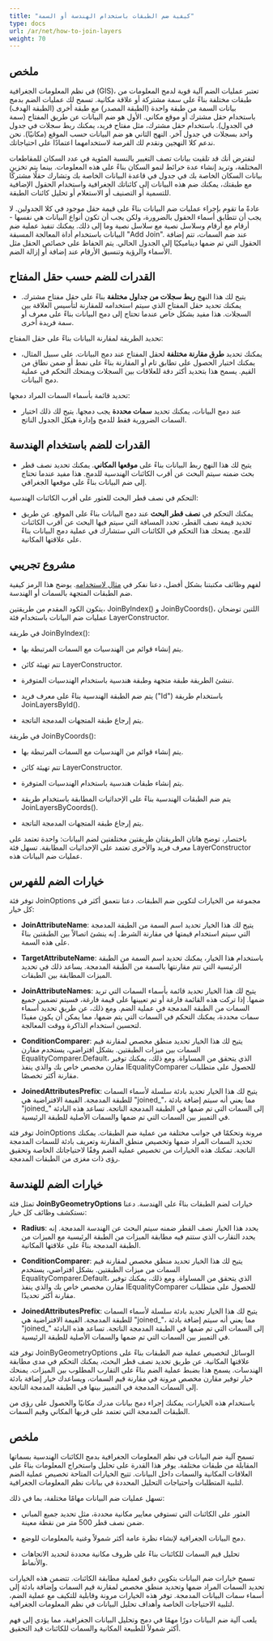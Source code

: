 ```yaml
---
title: "كيفية ضم الطبقات باستخدام الهندسة أو السمة"
type: docs
url: /ar/net/how-to-join-layers
weight: 70
---
```


## ملخص

في نظم المعلومات الجغرافية (GIS)، تعتبر عمليات الضم آلية قوية لدمج المعلومات من طبقات مختلفة بناءً على سمة مشتركة أو علاقة مكانية. تسمح لك عمليات الضم بدمج بيانات السمة من طبقة واحدة (الطبقة المصدر) مع طبقة أخرى (الطبقة الهدف) باستخدام حقل مشترك أو موقع مكاني. الأول هو ضم البيانات عن طريق المفتاح (سمة في الجدول). باستخدام حقل مشترك، مثل مفتاح فريد، يمكنك ربط سجلات في جدول واحد بسجلات في جدول آخر. النهج الثاني هو ضم البيانات حسب الموقع (مكانيًا). نحن ندعم كلا النهجين ونقدم لك الفرصة لاستخدامهما اعتمادًا على احتياجاتك.

لنفترض أنك قد تلقيت بيانات تصف التغيير بالنسبة المئوية في عدد السكان للمقاطعات المختلفة، وتريد إنشاء عدة خرائط لنمو السكان بناءً على هذه المعلومات. بينما يتم تخزين بيانات السكان الخاصة بك في جدول في قاعدة البيانات الخاصة بك وتشارك حقلًا مشتركًا مع طبقتك، يمكنك ضم هذه البيانات إلى كائناتك الجغرافية واستخدام الحقول الإضافية للتسمية أو التصنيف أو الاستعلام أو تحليل كائنات الطبقة.

عادةً ما تقوم بإجراء عمليات ضم البيانات بناءً على قيمة حقل موجود في كلا الجدولين. لا يجب أن تتطابق أسماء الحقول بالضرورة، ولكن يجب أن تكون أنواع البيانات هي نفسها - أرقام مع أرقام وسلاسل نصية مع سلاسل نصية وما إلى ذلك. يمكنك تنفيذ عملية ضم البيانات باستخدام أداة المعالجة المسبقة "Add Join". عند ضم السمات، تتم إضافة الحقول التي تم ضمها ديناميكيًا إلى الجدول الحالي. يتم الحفاظ على خصائص الحقل مثل الأسماء والرؤية وتنسيق الأرقام عند إضافة أو إزالة الضم.

## القدرات للضم حسب حقل المفتاح

- يتيح لك هذا النهج **ربط سجلات من جداول مختلفة** بناءً على حقل مفتاح مشترك. يمكنك تحديد حقل المفتاح الذي سيتم استخدامه للمقارنة لتأسيس العلاقة بين السجلات. هذا مفيد بشكل خاص عندما تحتاج إلى دمج البيانات بناءً على معرف أو سمة فريدة أخرى.

تحديد الطريقة لمقارنة البيانات بناءً على حقل المفتاح:

- يمكنك تحديد **طرق مقارنة مختلفة** لحقل المفتاح عند دمج البيانات. على سبيل المثال، يمكنك اختيار الحصول على تطابق تام أو المقارنة بناءً على نمط أو ضمن نطاق من القيم. يسمح هذا بتحديد أكثر دقة للعلاقات بين السجلات ويمنحك التحكم في عملية دمج البيانات.

تحديد قائمة بأسماء السمات المراد دمجها:

- عند دمج البيانات، يمكنك تحديد **سمات محددة** يجب دمجها. يتيح لك ذلك اختيار السمات الضرورية فقط للدمج وإدارة هيكل الجدول الناتج.

## القدرات للضم باستخدام الهندسة

- يتيح لك هذا النهج ربط البيانات بناءً على **موقعها المكاني**. يمكنك تحديد نصف قطر بحث ضمنه سيتم البحث عن أقرب الكائنات الهندسية للدمج. هذا مفيد عندما تحتاج إلى ضم البيانات بناءً على موقعها الجغرافي.

التحكم في نصف قطر البحث للعثور على أقرب الكائنات الهندسية:

- يمكنك التحكم في **نصف قطر البحث** عند دمج البيانات بناءً على الموقع. عن طريق تحديد قيمة نصف القطر، تحدد المسافة التي سيتم فيها البحث عن أقرب الكائنات للدمج. يمنحك هذا التحكم في الكائنات التي ستشارك في عملية دمج البيانات بناءً على علاقتها المكانية.

## مشروع تجريبي

لفهم وظائف مكتبتنا بشكل أفضل، دعنا نفكر في [مثال لاستخدامه](https://github.com/aspose-gis/Aspose.GIS-for-.NET/tree/master/Apps/Geo.Layers.Join). يوضح هذا الرمز كيفية ضم الطبقات المتجهة بالسمات أو الهندسة.

يتكون الكود المقدم من طريقتين، JoinByIndex() و JoinByCoords()، اللتين توضحان عمليات ضم البيانات باستخدام فئة LayerConstructor.

في طريقة JoinByIndex():

- يتم إنشاء قوائم من الهندسيات مع السمات المرتبطة بها.

- تتم تهيئة كائن LayerConstructor.

- تنشئ الطريقة طبقة متجهة وطبقة هندسية باستخدام الهندسيات المتوفرة.

- يتم ضم الطبقة الهندسية بناءً على معرف فريد ("Id") باستخدام طريقة JoinLayersById().

- يتم إرجاع طبقة المتجهات المدمجة الناتجة.

في طريقة JoinByCoords():

- يتم إنشاء قوائم من الهندسيات مع السمات المرتبطة بها.

- تتم تهيئة كائن LayerConstructor.

- يتم إنشاء طبقات هندسية باستخدام الهندسيات المتوفرة.

- يتم ضم الطبقات الهندسية بناءً على الإحداثيات المطابقة باستخدام طريقة JoinLayersByCoords().

- يتم إرجاع طبقة المتجهات المدمجة الناتجة.

باختصار، توضح هاتان الطريقتان طريقتين مختلفتين لضم البيانات: واحدة تعتمد على معرف فريد والأخرى تعتمد على الإحداثيات المطابقة. تسهل فئة LayerConstructor عمليات ضم البيانات هذه.

## خيارات الضم للفهرس

توفر فئة JoinOptions مجموعة من الخيارات لتكوين ضم الطبقات. دعنا نتعمق أكثر في كل خيار:

- **JoinAttributeName**: يتيح لك هذا الخيار تحديد اسم السمة من الطبقة المدمجة التي سيتم استخدام قيمتها في مقارنة الشرط. إنه ينشئ اتصالاً بين الطبقتين بناءً على هذه السمة.

- **TargetAttributeName**: باستخدام هذا الخيار، يمكنك تحديد اسم السمة من الطبقة الرئيسية التي تتم مقارنتها بالسمة من الطبقة المدمجة. يساعد ذلك في تحديد الميزات المطابقة بين الطبقات.

- **JoinAttributeNames**: يتيح لك هذا الخيار تحديد قائمة بأسماء السمات التي تريد ضمها. إذا تركت هذه القائمة فارغة أو تم تعيينها على قيمة فارغة، فسيتم تضمين جميع السمات من الطبقة المدمجة في عملية الضم. ومع ذلك، عن طريق تحديد أسماء سمات محددة، يمكنك التحكم في السمات التي يتم ضمها، مما يمكن أن يكون مفيدًا لتحسين استخدام الذاكرة ووقت المعالجة.

- **ConditionComparer**: يتيح لك هذا الخيار تحديد منطق مخصص لمقارنة قيم السمات بين ميزات الطبقتين. بشكل افتراضي، يستخدم مقارن EqualityComparer.Default، الذي يتحقق من المساواة. ومع ذلك، يمكنك توفير مقارن مخصص خاص بك والذي ينفذ IEqualityComparer للحصول على متطلبات مقارنة أكثر تخصصًا.

- **JoinedAttributesPrefix**: يتيح لك هذا الخيار تحديد بادئة سلسلة لأسماء السمات للطبقة المدمجة. القيمة الافتراضية هي "joined_"، مما يعني أنه سيتم إضافة بادئة "joined_" إلى السمات التي تم ضمها في الطبقة المدمجة الناتجة. تساعد هذه البادئة في التمييز بين السمات التي تم ضمها والسمات الأصلية للطبقة الرئيسية.

توفر فئة JoinOptions مرونة وتحكمًا في جوانب مختلفة من عملية ضم الطبقات. يمكنك تحديد السمات المراد ضمها وتخصيص منطق المقارنة وتعريف بادئة للسمات المدمجة الناتجة. تمكنك هذه الخيارات من تخصيص عملية الضم وفقًا لاحتياجاتك الخاصة وتحقيق رؤى ذات مغزى من الطبقات المدمجة.

## خيارات الضم للهندسة

تمثل فئة **JoinByGeometryOptions** خيارات لضم الطبقات بناءً على الهندسة. دعنا نستكشف وظائف كل خيار:

- **Radius**: يحدد هذا الخيار نصف القطر ضمنه سيتم البحث عن الهندسة المدمجة. إنه يحدد التقارب الذي ستتم فيه مطابقة الميزات من الطبقة الرئيسية مع الميزات من الطبقة المدمجة بناءً على علاقتها المكانية.

- **ConditionComparer**: يتيح لك هذا الخيار تحديد منطق مخصص لمقارنة قيم السمات من ميزات الطبقتين. بشكل افتراضي، يستخدم EqualityComparer.Default، الذي يتحقق من المساواة. ومع ذلك، يمكنك توفير مقارن مخصص خاص بك والذي ينفذ IEqualityComparer للحصول على متطلبات مقارنة أكثر تحديدًا.

- **JoinedAttributesPrefix**: يتيح لك هذا الخيار تحديد بادئة سلسلة لأسماء السمات للطبقة المدمجة. القيمة الافتراضية هي "joined_"، مما يعني أنه سيتم إضافة بادئة "joined_" إلى السمات التي تم ضمها في الطبقة المدمجة الناتجة. تساعد هذه البادئة في التمييز بين السمات التي تم ضمها والسمات الأصلية للطبقة الرئيسية.

توفر فئة JoinByGeometryOptions الوسائل لتخصيص عملية ضم الطبقات بناءً على علاقتها المكانية. عن طريق تحديد نصف قطر البحث، يمكنك التحكم في مدى مطابقة الهندسات. يسمح هذا بضبط عملية الضم بناءً على التقارب المطلوب بين الميزات. يمنحك خيار توفير مقارن مخصص مرونة في مقارنة قيم السمات، ويساعدك خيار إضافة بادئة إلى السمات المدمجة في التمييز بينها في الطبقة المدمجة الناتجة.

باستخدام هذه الخيارات، يمكنك إجراء دمج بيانات مدرك مكانيًا والحصول على رؤى من الطبقات المدمجة التي تعتمد على قربها المكاني وقيم السمات.

## ملخص

تسمح آلية ضم البيانات في نظم المعلومات الجغرافية بدمج الكائنات الهندسية بسماتها المقابلة من طبقات مختلفة. يوفر هذا القدرة على تحليل واستخراج المعلومات بناءً على العلاقات المكانية والسمات داخل البيانات. تتيح الخيارات المتاحة تخصيص عملية الضم لتلبية المتطلبات واحتياجات التحليل المحددة في بيانات نظم المعلومات الجغرافية.

تسهل عمليات ضم البيانات مهامًا مختلفة، بما في ذلك:

- العثور على الكائنات التي تستوفي معايير مكانية محددة، مثل تحديد جميع المباني ضمن نصف قطر 500 متر من نقطة معينة.

- دمج البيانات الجغرافية لإنشاء نظرة عامة أكثر شمولاً وغنية بالمعلومات للوضع.

- تحليل قيم السمات للكائنات بناءً على ظروف مكانية محددة لتحديد الاتجاهات والأنماط.

تسمح خيارات ضم البيانات بتكوين دقيق لعملية مطابقة الكائنات. تتضمن هذه الخيارات تحديد السمات المراد ضمها وتحديد منطق مخصص لمقارنة قيم السمات وإضافة بادئة إلى أسماء سمات البيانات المدمجة. توفر هذه الخيارات مرونة وقابلية للتكيف مع عملية الضم، لتلبية الاحتياجات الخاصة وأهداف تحليل البيانات في نظم المعلومات الجغرافية.

يلعب آلية ضم البيانات دورًا مهمًا في دمج وتحليل البيانات الجغرافية، مما يؤدي إلى فهم أكثر شمولاً للطبيعة المكانية والسمات للكائنات قيد التحقيق.